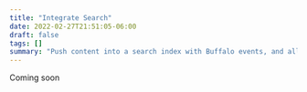 ```yaml
---
title: "Integrate Search"
date: 2022-02-27T21:51:05-06:00
draft: false
tags: []
summary: "Push content into a search index with Buffalo events, and allow users to find content by search."
---
```


Coming soon